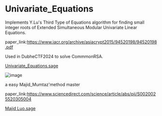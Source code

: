 # Univariate_Equations
Implements Y.Lu's Third Type of Equations algorithm for finding small integer roots of Extended Simultaneous Modular Univariate Linear Equations.

paper_link:https://www.iacr.org/archive/asiacrypt2015/94520198/94520198.pdf

Used in DubheCTF2024 to solve CommmonRSA.

[Univariate_Equations.sage](https://github.com/zarismine/Univariate_Equations/blob/main/Univariate_Equations.sage)

![image](https://github.com/zarismine/Univariate_Equations/assets/90366333/7c264b02-11f7-4a76-a171-aa92bfeab5d9)

a easy Majid_Mumtaz'method master

paper_link:https://www.sciencedirect.com/science/article/abs/pii/S0020025520305004

[Majid Luo.sage](https://github.com/zarismine/Univariate_Equations/blob/main/Majid_Luo.sage)
